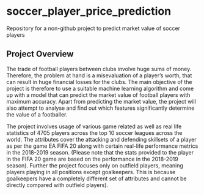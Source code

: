 # soccer_player_price_prediction
Repository for a non-github project to predict market value of soccer players


## Project Overview

The trade of football players between clubs involve huge sums of money. Therefore, the problem at hand is a misevaluation of a player’s worth, that can result in huge financial losses for the clubs. The main objective of the project is therefore to use a suitable machine learning algorithm and come up with a model that can predict the market value of football players with maximum accuracy. Apart from predicting the market value, the project will also attempt to analyse and find out which features significantly determine the value of a footballer. 

The project involves usage of various game related as well as real life statistics of  4705 players across the top 10 soccer leagues across the world. The attributes cover the attacking and defending skillsets of a player as per the game EA FIFA 20 along with certain real-life performance metrics in the 2018-2019 season. (Please note that the stats provided to the player in the FIFA 20 game are based on the performance in the 2018-2019 season). Further the project focuses only on outfield players, meaning players playing in all positions except goalkeepers. This is because goalkeepers have a completely different set of attributes and cannot be directly compared with outfield players). 

